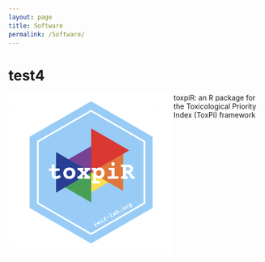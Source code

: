 ```yaml
---
layout: page
title: Software
permalink: /Software/
---
```

# test4
<img align="left" src="assets/images/toxpiR_logo.JPG" style="display: block; margin: auto;" />
toxpiR: an R package for the Toxicological Priority Index (ToxPi) framework